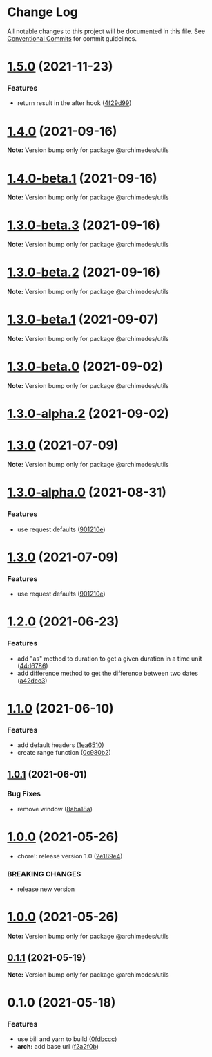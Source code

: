# Change Log

All notable changes to this project will be documented in this file.
See [Conventional Commits](https://conventionalcommits.org) for commit guidelines.

# [1.5.0](https://github.com/archimedes-projects/archimedes-js/compare/v1.4.0...v1.5.0) (2021-11-23)


### Features

* return result in the after hook ([4f29d99](https://github.com/archimedes-projects/archimedes-js/commit/4f29d99cb2c4916f31975230e8c98280ecd7d993))





# [1.4.0](https://github.com/archimedes-projects/archimedes-js/compare/v1.4.0-beta.1...v1.4.0) (2021-09-16)

**Note:** Version bump only for package @archimedes/utils

# [1.4.0-beta.1](https://github.com/archimedes-projects/archimedes-js/compare/v1.3.0-beta.3...v1.4.0-beta.1) (2021-09-16)

**Note:** Version bump only for package @archimedes/utils

# [1.3.0-beta.3](https://github.com/archimedes-projects/archimedes-js/compare/v1.3.0-beta.2...v1.3.0-beta.3) (2021-09-16)

**Note:** Version bump only for package @archimedes/utils

# [1.3.0-beta.2](https://github.com/archimedes-projects/archimedes-js/compare/v1.3.0-beta.1...v1.3.0-beta.2) (2021-09-16)

**Note:** Version bump only for package @archimedes/utils

# [1.3.0-beta.1](https://github.com/archimedes-projects/archimedes-js/compare/v1.3.0-beta.0...v1.3.0-beta.1) (2021-09-07)

**Note:** Version bump only for package @archimedes/utils

# [1.3.0-beta.0](https://github.com/archimedes-projects/archimedes-js/compare/v1.3.0-alpha.2...v1.3.0-beta.0) (2021-09-02)

**Note:** Version bump only for package @archimedes/utils

# [1.3.0-alpha.2](https://github.com/archimedes-projects/archimedes-js/compare/v1.3.0-alpha.1...v1.3.0-alpha.2) (2021-09-02)

# [1.3.0](https://github.com/archimedes-projects/archimedes-js/compare/v1.2.0...v1.3.0) (2021-07-09)

**Note:** Version bump only for package @archimedes/utils

# [1.3.0-alpha.0](https://github.com/archimedes-projects/archidemes-js/compare/v1.2.0...v1.3.0-alpha.0) (2021-08-31)

### Features

-   use request defaults ([901210e](https://github.com/archimedes-projects/archidemes-js/commit/901210e5fa3bf505c20da597302a90aec8daf02b))

# [1.3.0](https://github.com/archimedes-projects/archimedes-js/compare/v1.2.0...v1.3.0) (2021-07-09)

### Features

-   use request defaults ([901210e](https://github.com/archimedes-projects/archimedes-js/commit/901210e5fa3bf505c20da597302a90aec8daf02b))

# [1.2.0](https://github.com/archimedes-projects/archimedes-js/compare/v1.1.3...v1.2.0) (2021-06-23)

### Features

-   add "as" method to duration to get a given duration in a time unit ([44d6786](https://github.com/archimedes-projects/archimedes-js/commit/44d67860caefc0c04f0f74b14ebedcbd2e9a202e))
-   add difference method to get the difference between two dates ([a42dcc3](https://github.com/archimedes-projects/archimedes-js/commit/a42dcc3094e4d80f28aa445514b0c96fa52028c5))

# [1.1.0](https://github.com/archimedes-projects/archidemes-js/compare/v1.0.1...v1.1.0) (2021-06-10)

### Features

-   add default headers ([1ea6510](https://github.com/archimedes-projects/archidemes-js/commit/1ea651087c8259cbc889b4b6e54d97881d854cfd))
-   create range function ([0c980b2](https://github.com/archimedes-projects/archidemes-js/commit/0c980b29b22b3165c148aaaa6a2bff031f2abc4d))

## [1.0.1](https://github.com/archimedes-projects/archidemes-js/compare/v1.0.0...v1.0.1) (2021-06-01)

### Bug Fixes

-   remove window ([8aba18a](https://github.com/archimedes-projects/archidemes-js/commit/8aba18abfd1a864b9cae93f54935fe192da5acf1))

# [1.0.0](https://github.com/archimedes-projects/archidemes-js/compare/v0.1.2...v1.0.0) (2021-05-26)

-   chore!: release version 1.0 ([2e189e4](https://github.com/archimedes-projects/archidemes-js/commit/2e189e4f24c216edb0cf1706003242d115bc0e64))

### BREAKING CHANGES

-   release new version

# [1.0.0](https://github.com/archimedes-projects/archidemes-js/compare/v0.1.2...v1.0.0) (2021-05-26)

**Note:** Version bump only for package @archimedes/utils

## [0.1.1](https://github.com/archimedes-projects/archidemes-js/compare/v0.1.0...v0.1.1) (2021-05-19)

**Note:** Version bump only for package @archimedes/utils

# 0.1.0 (2021-05-18)

### Features

-   use bili and yarn to build ([0fdbccc](https://github.com/archimedes-projects/archidemes-js/commit/0fdbcccff1bb1704a1579531c798a1d398218a50))
-   **arch:** add base url ([f2a2f0b](https://github.com/archimedes-projects/archidemes-js/commit/f2a2f0b55e0d56b498b93f411d203060ade9dfe9))
